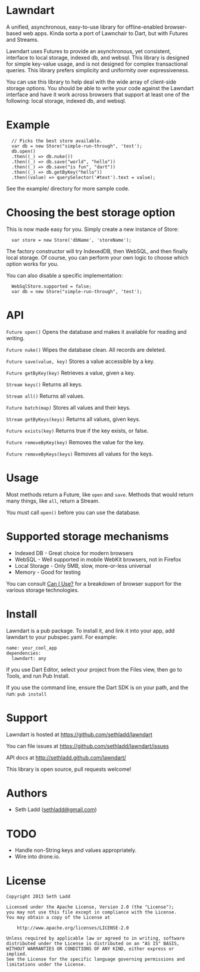 # Lawndart

A unified, asynchronous, easy-to-use library for offline-enabled
browser-based web apps. Kinda sorta a port of Lawnchair to Dart,
but with Futures and Streams.

Lawndart uses Futures to provide an asynchronous, yet consistent,
interface to local storage, indexed db, and websql. This library is designed
for simple key-value usage, and is not designed for complex transactional
queries. This library prefers simplicity and uniformity over expressiveness.

You can use this library to help deal with the wide array of client-side
storage options. You should be able to write your code against the Lawndart
interface and have it work across browsers that support at least one of the
following: local storage, indexed db, and websql.

# Example
	  
	  // Picks the best store available.
	  var db = new Store("simple-run-through", 'test');
	  db.open()
	  .then((_) => db.nuke())
	  .then((_) => db.save("world", "hello"))
	  .then((_) => db.save("is fun", "dart"))
	  .then((_) => db.getByKey("hello"))
	  .then((value) => querySelector('#text').text = value);
	  
See the example/ directory for more sample code.
	  
# Choosing the best storage option

This is now made easy for you. Simply create a new instance of Store:

      var store = new Store('dbName', 'storeName');
      
The factory constructor will try IndexedDB, then WebSQL, and then finally
local storage. Of course, you can perform your own logic to choose which
option works for you.

You can also disable a specific implementation:

      WebSqlStore.supported = false;
      var db = new Store("simple-run-through", 'test');


# API

`Future open()`
Opens the database and makes it available for reading and writing.

`Future nuke()`
Wipes the database clean. All records are deleted.

`Future save(value, key)`
Stores a value accessible by a key.

`Future getByKey(key)`
Retrieves a value, given a key.

`Stream keys()`
Returns all keys.

`Stream all()`
Returns all values.

`Future batch(map)`
Stores all values and their keys.

`Stream getByKeys(keys)`
Returns all values, given keys.

`Future exists(key)`
Returns true if the key exists, or false.

`Future removeByKey(key)`
Removes the value for the key.

`Future removeByKeys(keys)`
Removes all values for the keys.


# Usage

Most methods return a Future, like `open` and `save`.
Methods that would return many things, like `all`, return a Stream.

You must call `open()` before you can use the database.
	  
# Supported storage mechanisms

* Indexed DB - Great choice for modern browsers
* WebSQL - Well supported in mobile WebKit browsers, not in Firefox
* Local Storage - Only 5MB, slow, more-or-less universal
* Memory - Good for testing

You can consult [Can I Use?](http://caniuse.com) for a breakdown of browser
support for the various storage technologies.

# Install

Lawndart is a pub package. To install it, and link it into your app,
add lawndart to your pubspec.yaml. For example:

    name: your_cool_app
    dependencies:
      lawndart: any
      
If you use Dart Editor, select your project from the Files view, then go
to Tools, and run Pub Install.

If you use the command line, ensure the Dart SDK is on your path, and
the run: `pub install`

# Support

Lawndart is hosted at https://github.com/sethladd/lawndart

You can file issues at https://github.com/sethladd/lawndart/issues

API docs at http://sethladd.github.com/lawndart/

This library is open source, pull requests welcome!

# Authors

* Seth Ladd (sethladd@gmail.com)

# TODO

* Handle non-String keys and values appropriately.
* Wire into drone.io.

# License

	Copyright 2013 Seth Ladd
	
	Licensed under the Apache License, Version 2.0 (the "License");
	you may not use this file except in compliance with the License.
	You may obtain a copy of the License at
	
	    http://www.apache.org/licenses/LICENSE-2.0
	
	Unless required by applicable law or agreed to in writing, software
	distributed under the License is distributed on an "AS IS" BASIS,
	WITHOUT WARRANTIES OR CONDITIONS OF ANY KIND, either express or implied.
	See the License for the specific language governing permissions and
	limitations under the License.
